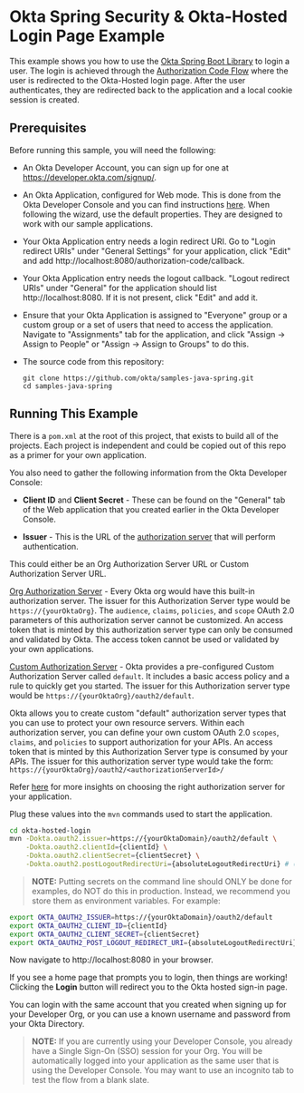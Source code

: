 # Okta Spring Security & Okta-Hosted Login Page Example

This example shows you how to use the [Okta Spring Boot Library][] to login a user.  The login is achieved through the [Authorization Code Flow][] where the user is redirected to the Okta-Hosted login page.  After the user authenticates, they are redirected back to the application and a local cookie session is created.


## Prerequisites

Before running this sample, you will need the following:

* An Okta Developer Account, you can sign up for one at https://developer.okta.com/signup/.
* An Okta Application, configured for Web mode. This is done from the Okta Developer Console and you can find instructions [here][OIDC Web Application Setup Instructions].  When following the wizard, use the default properties.  They are designed to work with our sample applications.
* Your Okta Application entry needs a login redirect URI. Go to "Login redirect URIs" under "General Settings" for your application, click "Edit" and add http://localhost:8080/authorization-code/callback.
* Your Okta Application entry needs the logout callback. "Logout redirect URIs" under "General" for the application should list http://localhost:8080. If it is not present, click "Edit" and add it.
* Ensure that your Okta Application is assigned to "Everyone" group or a custom group or a set of users that need to access the application. Navigate to "Assignments" tab for the application, and click "Assign -> Assign to People" or "Assign -> Assign to Groups" to do this.
* The source code from this repository:

    ```
    git clone https://github.com/okta/samples-java-spring.git
    cd samples-java-spring
    ```

## Running This Example

There is a `pom.xml` at the root of this project, that exists to build all of the projects.  Each project is independent and could be copied out of this repo as a primer for your own application.

You also need to gather the following information from the Okta Developer Console:

- **Client ID** and **Client Secret** - These can be found on the "General" tab of the Web application that you created earlier in the Okta Developer Console.

- **Issuer** - This is the URL of the [authorization server](https://developer.okta.com/docs/concepts/auth-servers/#available-authorization-server-types) that will perform authentication.

This could either be an Org Authorization Server URL or Custom Authorization Server URL. 

[Org Authorization Server](https://developer.okta.com/docs/concepts/auth-servers/#org-authorization-server) - Every Okta org would have this built-in authorization server. The issuer for this Authorization Server type would be `https://{yourOktaOrg}`. The `audience`, `claims`, `policies`, and `scope` OAuth 2.0 parameters of this authorization server cannot be customized. An access token that is minted by this authorization server type can only be consumed and validated by Okta. The access token cannot be used or validated by your own applications.

[Custom Authorization Server](https://developer.okta.com/docs/concepts/auth-servers/#custom-authorization-server) - Okta provides a pre-configured Custom Authorization Server called `default`. It includes a basic access policy and a rule to quickly get you started. The issuer for this Authorization server type would be `https://{yourOktaOrg}/oauth2/default`.

Okta allows you to create custom "default" authorization server types that you can use to protect your own resource servers. Within each authorization server, you can define your own custom OAuth 2.0 `scopes`, `claims`, and `policies` to support authorization for your APIs. An access token that is minted by this Authorization Server type is consumed by your APIs. The issuer for this authorization server type would take the form: `https://{yourOktaOrg}/oauth2/<authorizationServerId>/`

Refer [here](https://developer.okta.com/docs/concepts/auth-servers/#which-authorization-server-should-you-use) for more insights on choosing the right authorization server for your application.

Plug these values into the `mvn` commands used to start the application.

```bash
cd okta-hosted-login
mvn -Dokta.oauth2.issuer=https://{yourOktaDomain}/oauth2/default \
    -Dokta.oauth2.clientId={clientId} \
    -Dokta.oauth2.clientSecret={clientSecret} \
    -Dokta.oauth2.postLogoutRedirectUri={absoluteLogoutRedirectUri} # (optional) configure this property to enable SSO logout.
```

> **NOTE:** Putting secrets on the command line should ONLY be done for examples, do NOT do this in production. Instead, we recommend you store them as environment variables. For example:

```bash
export OKTA_OAUTH2_ISSUER=https://{yourOktaDomain}/oauth2/default
export OKTA_OAUTH2_CLIENT_ID={clientId}
export OKTA_OAUTH2_CLIENT_SECRET={clientSecret}
export OKTA_OAUTH2_POST_LOGOUT_REDIRECT_URI={absoluteLogoutRedirectUri}
```

Now navigate to http://localhost:8080 in your browser.

If you see a home page that prompts you to login, then things are working!  Clicking the **Login** button will redirect you to the Okta hosted sign-in page.

You can login with the same account that you created when signing up for your Developer Org, or you can use a known username and password from your Okta Directory.

> **NOTE:** If you are currently using your Developer Console, you already have a Single Sign-On (SSO) session for your Org.  You will be automatically logged into your application as the same user that is using the Developer Console.  You may want to use an incognito tab to test the flow from a blank slate.

[Okta Spring Boot Library]: https://github.com/okta/okta-spring-boot
[OIDC Web Application Setup Instructions]: https://developer.okta.com/authentication-guide/implementing-authentication/auth-code#1-setting-up-your-application
[Authorization Code Flow]: https://developer.okta.com/authentication-guide/implementing-authentication/auth-code

